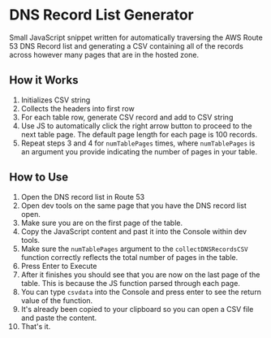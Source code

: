 # DNS Record List Generator

Small JavaScript snippet written for automatically traversing the AWS Route 53 DNS Record list and generating a CSV containing all of the records across however many pages that are in the hosted zone.

## How it Works

1. Initializes CSV string
2. Collects the headers into first row
3. For each table row, generate CSV record and add to CSV string
4. Use JS to automatically click the right arrow button to proceed to the next table page. The default page length for each page is 100 records.
5. Repeat steps 3 and 4 for `numTablePages` times, where `numTablePages` is an argument you provide indicating the number of pages in your table.

## How to Use

1. Open the DNS record list in Route 53
2. Open dev tools on the same page that you have the DNS record list open.
3. Make sure you are on the first page of the table.
4. Copy the JavaScript content and past it into the Console within dev tools.
5. Make sure the `numTablePages` argument to the `collectDNSRecordsCSV` function correctly reflects the total number of pages in the table.
6. Press Enter to Execute
7. After it finishes you should see that you are now on the last page of the table. This is because the JS function parsed through each page.
8. You can type `csvdata` into the Console and press enter to see the return value of the function.
9. It's already been copied to your clipboard so you can open a CSV file and paste the content.
10. That's it.
